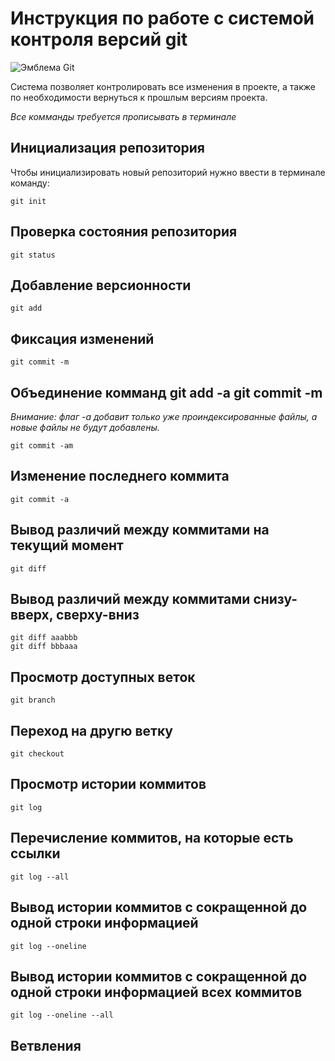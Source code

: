 # **Инструкция по работе с системой контроля версий git**

![Эмблема Git](git_original_wordmark_logo_icon_146510.png)

Система позволяет контролировать все изменения в проекте,
а также по необходимости вернуться к прошлым версиям проекта.

*Все комманды требуется прописывать в терминале*

## Инициализация репозитория

Чтобы инициализировать новый репозиторий нужно ввести в терминале команду:

    git init

## Проверка состояния репозитория

    git status

## Добавление версионности

    git add

## Фиксация изменений

    git commit -m

## Объединение комманд git add -a git commit -m
*Внимание: флаг -a добавит только уже проиндекcированные файлы, а новые файлы не будут добавлены.*

    git commit -am

## Изменение последнего коммита

    git commit -a

## Вывод различий между коммитами на текущий момент

    git diff

## Вывод различий между коммитами снизу-вверх, сверху-вниз

    git diff aaabbb
    git diff bbbaaa

## Просмотр доступных веток

    git branch

## Переход на другю ветку 

    git checkout

## Просмотр истории коммитов 

    git log

## Перечисление коммитов, на которые есть ссылки

    git log --all

## Вывод истории коммитов с сокращенной до одной строки информацией

    git log --oneline

## Вывод истории коммитов с сокращенной до одной строки информацией всех коммитов

    git log --oneline --all

## Ветвления
